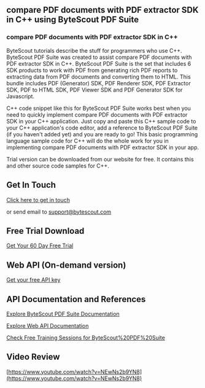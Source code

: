 ## compare PDF documents with PDF extractor SDK in C++ using ByteScout PDF Suite

### compare PDF documents with PDF extractor SDK in C++

ByteScout tutorials describe the stuff for programmers who use C++. ByteScout PDF Suite was created to assist compare PDF documents with PDF extractor SDK in C++. ByteScout PDF Suite is the set that includes 6 SDK products to work with PDF from generating rich PDF reports to extracting data from PDF documents and converting them to HTML. This bundle includes PDF (Generator) SDK, PDF Renderer SDK, PDF Extractor SDK, PDF to HTML SDK, PDF Viewer SDK and PDF Generator SDK for Javascript.

C++ code snippet like this for ByteScout PDF Suite works best when you need to quickly implement compare PDF documents with PDF extractor SDK in your C++ application.  Just copy and paste this C++ sample code to your C++ application's code editor, add a reference to ByteScout PDF Suite (if you haven't added yet) and you are ready to go! This basic programming language sample code for C++ will do the whole work for you in implementing compare PDF documents with PDF extractor SDK in your app.

Trial version can be downloaded from our website for free. It contains this and other source code samples for C++.

## Get In Touch

[Click here to get in touch](https://bytescout.zendesk.com/hc/en-us/requests/new?subject=ByteScout%20PDF%20Suite%20Question)

or send email to [support@bytescout.com](mailto:support@bytescout.com?subject=ByteScout%20PDF%20Suite%20Question) 

## Free Trial Download

[Get Your 60 Day Free Trial](https://bytescout.com/download/web-installer?utm_source=github-readme)

## Web API (On-demand version)

[Get your free API key](https://pdf.co/documentation/api?utm_source=github-readme)

## API Documentation and References

[Explore ByteScout PDF Suite Documentation](https://bytescout.com/documentation/index.html?utm_source=github-readme)

[Explore Web API Documentation](https://pdf.co/documentation/api?utm_source=github-readme)

[Check Free Training Sessions for ByteScout%20PDF%20Suite](https://academy.bytescout.com/)

## Video Review

[https://www.youtube.com/watch?v=NEwNs2b9YN8](https://www.youtube.com/watch?v=NEwNs2b9YN8)